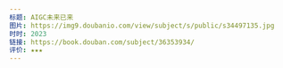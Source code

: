 ```yaml
---
标题: AIGC未来已来
图片: https://img9.doubanio.com/view/subject/s/public/s34497135.jpg
时时: 2023
链接: https://book.douban.com/subject/36353934/
评价: ★★★
---
```

